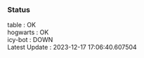 ### Status


table : OK  
hogwarts : OK  
icy-bot : DOWN  
Latest Update : 2023-12-17 17:06:40.607504
